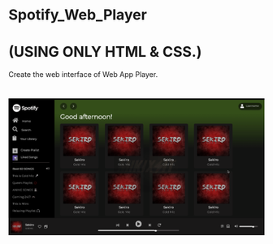 # Spotify_Web_Player
# (USING ONLY HTML & CSS.)
Create the web interface of Web App Player.
#
![](CHEESE.gif)
